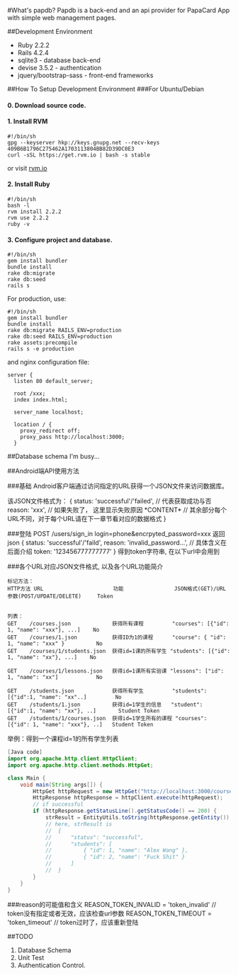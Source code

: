 #What's papdb?
Papdb is a back-end and an api provider for PapaCard App with simple web management pages.

##Development Environment
*   Ruby 2.2.2
*   Rails 4.2.4
*   sqlite3 - database back-end
*   devise 3.5.2 - authentication
*   jquery/bootstrap-sass - front-end frameworks

##How To Setup Development Environment
###For Ubuntu/Debian

#### 0. Download source code.
#### 1. Install RVM
    #!/bin/sh
    gpg --keyserver hkp://keys.gnupg.net --recv-keys 409B6B1796C275462A1703113804BB82D39DC0E3
    curl -sSL https://get.rvm.io | bash -s stable
or visit [rvm.io](http://rvm.io)
#### 2. Install Ruby
    #!/bin/sh
    bash -l
    rvm install 2.2.2
    rvm use 2.2.2
    ruby -v
    
#### 3. Configure project and database.
    #!/bin/sh
    gem install bundler
    bundle install
    rake db:migrate
    rake db:seed
    rails s
For production, use:

    #!/bin/sh
    gem install bundler
    bundle install
    rake db:migrate RAILS_ENV=production
    rake db:seed RAILS_ENV=production
    rake assets:precompile
    rails s -e production
and nginx configuration file:
    
    server {
      listen 80 default_server;
    
      root /xxx;
      index index.html;
    
      server_name localhost;
    
      location / {
        proxy_redirect off;
        proxy_pass http://localhost:3000;
      }

##Database schema
I'm busy...

##Android端API使用方法

###基础
Android客户端通过访问指定的URL获得一个JSON文件来访问数据库。

该JSON文件格式为：
{ 
    status: 'successful'/'failed', // 代表获取成功与否
    reason: 'xxx',                 // 如果失败了， 这里显示失败原因
    \*CONTENT\*                    // 其余部分每个URL不同，对于每个URL请在下一章节看对应的数据格式
}

###登陆
POST /users/sign_in     login=phone&encrpyted_password=xxx
返回json
{ 
    status: 'successful'/'faild',
    reason: 'invalid_password...', // 具体含义在后面介绍
    token: '123456777777777'
}
得到token字符串, 在以下url中会用到

###各个URL对应JSON文件格式, 以及各个URL功能简介

    标记方法：
    HTTP方法 URL                      功能                JSON格式(GET)/URL参数(POST/UPDATE/DELETE)     Token
        
    
    列表：
    GET    /courses.json             获得所有课程         "courses": [{"id": 1, "name": "xxx"}, ...]    No
    GET    /courses/1.json           获得ID为1的课程      "course": { "id": 1, "name": "xxx" }          No
    GET    /courses/1/students.json  获得id=1课的所有学生 "students": [{"id": 1, "name": "xx"}, ...]    No
  
    GET    /courses/1/lessons.json   获得id=1课所有实验课 "lessons": ["id": 1, "name": "xx"]            No

    GET    /students.json            获得所有学生         "students": [{"id":1, "name": "xx"..]         No
    GET    /students/1.json          获得id=1学生的信息   "student": [{"id":1, "name": "xx"}, ..]       Student Token
    GET    /students/1/courses.json  获得id=1学生所有的课程 "courses": [{"id": 1, "name": "xxx"}, ..]   Student Token

举例：得到一个课程id=1的所有学生列表
   
```Java
[Java code]
import org.apache.http.client.HttpClient;
import org.apache.http.client.methods.HttpGet;

class Main {
    void main(String args[]) {
        HttpGet httpRequest = new HttpGet("http://localhost:3000/courses/1/students.json");
        HttpResponse httpResponse = httpClient.execute(httpRequest);  
        // if successful
        if (httpResponse.getStatusLine().getStatusCode() == 200) {
            strResult = EntityUtils.toString(httpResponse.getEntity());
            // here, strResult is
            //  {
            //      "status": "successful",
            //      "students": [
            //          { "id": 1, "name": "Alex Wang" },
            //          { "id": 2, "name": "Fuck Shit" }
            //      ]
            //  }
        }
    }
}

```

###reason的可能值和含义
REASON_TOKEN_INVALID = 'token_invalid'      // token没有指定或者无效，应该检查url参数
REASON_TOKEN_TIMEOUT = 'token_timeout'      // token过时了，应该重新登陆

##TODO
1.  Database Schema
1.  Unit Test
1.  Authentication Control.  
    